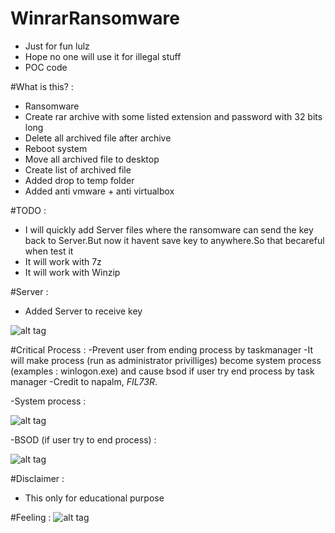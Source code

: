 # WinrarRansomware

- Just for fun lulz
- Hope no one will use it for illegal stuff
- POC code


#What is this? :
- Ransomware
- Create rar archive with some listed extension and password with 32 bits long
- Delete all archived file after archive
- Reboot system
- Move all archived file to desktop
- Create list of archived file
- Added drop to temp folder
- Added anti vmware + anti virtualbox

#TODO : 
- I will quickly add Server files where the ransomware can send the key back to Server.But now it havent save key to anywhere.So that becareful when test it
- It will work with 7z
- It will work with Winzip

#Server :
- Added Server to receive key

![alt tag](https://media.giphy.com/media/Q3hcowiaakxC8/giphy.gif)

#Critical Process :
-Prevent user from ending process by taskmanager
-It will make process (run as administrator privilliges) become system process (examples : winlogon.exe) and cause bsod if user try end process by task manager
-Credit to napalm, _FIL73R_.

-System process : 

![alt tag](https://github.com/kuqadk3/WinrarRansomware/blob/master/img/systemprocess.PNG)

-BSOD (if user try to end process) :

![alt tag](https://github.com/kuqadk3/WinrarRansomware/blob/master/img/bosd.PNG)

#Disclaimer :
- This only for educational purpose

#Feeling : 
![alt tag](https://github.com/kuqadk3/WinrarRansomware/blob/master/img/bloody_work.gif)

